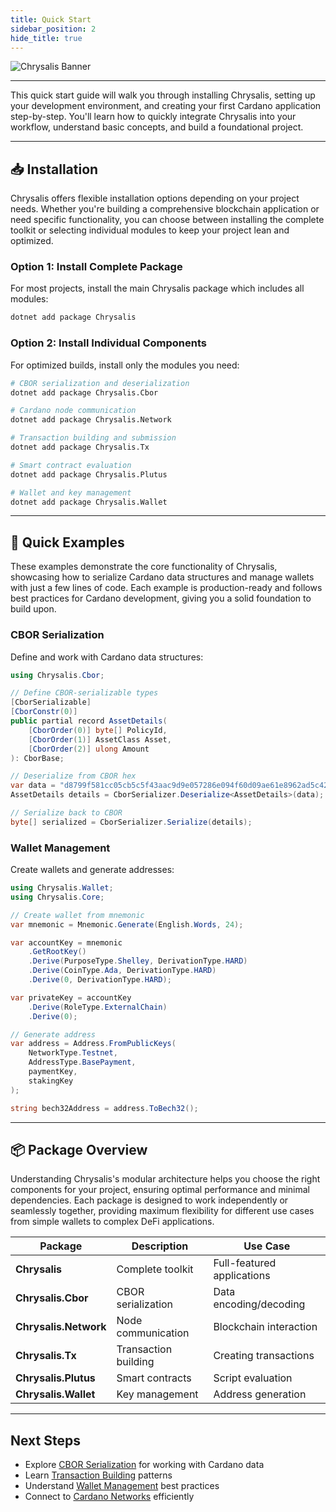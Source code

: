 ```yaml
---
title: Quick Start
sidebar_position: 2
hide_title: true
---
```


![Chrysalis Banner](/img/docs/chrysalis/banner.png)

---

This quick start guide will walk you through installing Chrysalis, setting up your development environment, and creating your first Cardano application step-by-step. You'll learn how to quickly integrate Chrysalis into your workflow, understand basic concepts, and build a foundational project.

---

## 📥 Installation

Chrysalis offers flexible installation options depending on your project needs. Whether you're building a comprehensive blockchain application or need specific functionality, you can choose between installing the complete toolkit or selecting individual modules to keep your project lean and optimized.

### Option 1: Install Complete Package

For most projects, install the main Chrysalis package which includes all modules:

```bash
dotnet add package Chrysalis
```

### Option 2: Install Individual Components

For optimized builds, install only the modules you need:

```bash
# CBOR serialization and deserialization
dotnet add package Chrysalis.Cbor

# Cardano node communication
dotnet add package Chrysalis.Network

# Transaction building and submission
dotnet add package Chrysalis.Tx

# Smart contract evaluation
dotnet add package Chrysalis.Plutus

# Wallet and key management
dotnet add package Chrysalis.Wallet
```

---

## 🚀 Quick Examples

These examples demonstrate the core functionality of Chrysalis, showcasing how to serialize Cardano data structures and manage wallets with just a few lines of code. Each example is production-ready and follows best practices for Cardano development, giving you a solid foundation to build upon.

### CBOR Serialization

Define and work with Cardano data structures:

```csharp
using Chrysalis.Cbor;

// Define CBOR-serializable types
[CborSerializable]
[CborConstr(0)]
public partial record AssetDetails(
    [CborOrder(0)] byte[] PolicyId,
    [CborOrder(1)] AssetClass Asset,
    [CborOrder(2)] ulong Amount
): CborBase;

// Deserialize from CBOR hex
var data = "d8799f581cc05cb5c5f43aac9d9e057286e094f60d09ae61e8962ad5c42196180c9f4040ff1a00989680ff";
AssetDetails details = CborSerializer.Deserialize<AssetDetails>(data);

// Serialize back to CBOR
byte[] serialized = CborSerializer.Serialize(details);
```

### Wallet Management

Create wallets and generate addresses:

```csharp
using Chrysalis.Wallet;
using Chrysalis.Core;

// Create wallet from mnemonic
var mnemonic = Mnemonic.Generate(English.Words, 24);

var accountKey = mnemonic
    .GetRootKey()
    .Derive(PurposeType.Shelley, DerivationType.HARD)
    .Derive(CoinType.Ada, DerivationType.HARD)
    .Derive(0, DerivationType.HARD);

var privateKey = accountKey
    .Derive(RoleType.ExternalChain)
    .Derive(0);

// Generate address
var address = Address.FromPublicKeys(
    NetworkType.Testnet,
    AddressType.BasePayment,
    paymentKey,
    stakingKey
);

string bech32Address = address.ToBech32();
```

---

## 📦 Package Overview

Understanding Chrysalis's modular architecture helps you choose the right components for your project, ensuring optimal performance and minimal dependencies. Each package is designed to work independently or seamlessly together, providing maximum flexibility for different use cases from simple wallets to complex DeFi applications.

| Package | Description | Use Case |
|---------|-------------|----------|
| **Chrysalis** | Complete toolkit | Full-featured applications |
| **Chrysalis.Cbor** | CBOR serialization | Data encoding/decoding |
| **Chrysalis.Network** | Node communication | Blockchain interaction |
| **Chrysalis.Tx** | Transaction building | Creating transactions |
| **Chrysalis.Plutus** | Smart contracts | Script evaluation |
| **Chrysalis.Wallet** | Key management | Address generation |

---

## Next Steps

- Explore [CBOR Serialization](../modules/cbor-handling) for working with Cardano data
- Learn [Transaction Building](../modules/transaction-building) patterns
- Understand [Wallet Management](../modules/wallet-management) best practices
- Connect to [Cardano Networks](../modules/network-connections) efficiently